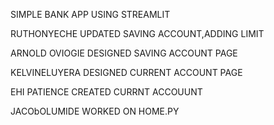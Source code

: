 SIMPLE BANK APP USING STREAMLIT 

RUTHONYECHE UPDATED SAVING ACCOUNT,ADDING LIMIT

ARNOLD OVIOGIE DESIGNED SAVING ACCOUNT PAGE 

KELVINELUYERA  DESIGNED CURRENT ACCOUNT PAGE 

EHI PATIENCE CREATED CURRNT ACCOUUNT

JACObOLUMIDE WORKED ON HOME.PY 
